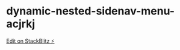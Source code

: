 # dynamic-nested-sidenav-menu-acjrkj

[Edit on StackBlitz ⚡️](https://stackblitz.com/edit/dynamic-nested-sidenav-menu-acjrkj)